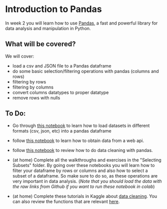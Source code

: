 # Introduction to Pandas
In week 2 you will learn how to use [Pandas](https://pandas.pydata.org/), a fast and powerful library for data analysis and manipulation in Python.

## What will be covered?

We will cover:

- load a csv and JSON file to a Pandas dataframe
- do some basic selection/filtering operations with pandas (columns and rows)
- filtering by rows
- filtering by columns
- convert columns datatypes to proper datatype
- remove rows with nulls

## To Do:

- Go through [this notebook](https://colab.research.google.com/github/michalis0/DataMining_and_MachineLearning/blob/master/week2/Basic_Pandas_Load_File.ipynb) to learn how to load datasets in different formats (csv, json, etc) into a pandas dataframe

- follow [this notebook](https://colab.research.google.com/github/michalis0/DataMining_and_MachineLearning/blob/master/week2/Loading_Data_WebAPI.ipynb) to learn how to obtain data from a web api.

- follow [this notebook](https://colab.research.google.com/github/michalis0/DataMining_and_MachineLearning/blob/master/week2/Data_Cleaning_in_Pandas.ipynb#scrollTo=eqLRUv6UF1jC) to review how to do data cleaning with pandas.

- (at home) Complete all the walkthroughs and exercises in the "Selecting Subsets" folder. By going over these notebooks you will learn how to filter your dataframe by rows or columns and also how to select a subset of a dataframe. So make sure to do so, as these operations are very important in data analysis. (_Note that you should load the data with the raw links from Github if you want to run these notebook in colab_)

- (at home) Complete these tutorials in Kaggle about [data cleaning](https://www.kaggle.com/rtatman/data-cleaning-challenge-handling-missing-values). You can also review the functions that are relevant [here](https://github.com/michalis0/DataMining_and_MachineLearning/blob/master/week2/DataCleaning%20in%20Pandas%20Summary.pdf).


